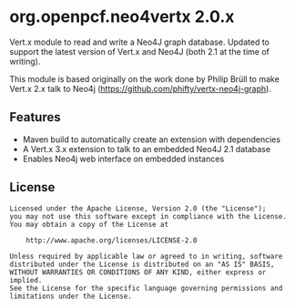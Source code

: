 # org.openpcf.neo4vertx 2.0.x

Vert.x module to read and write a Neo4J graph database. Updated to support
the latest version of Vert.x and Neo4J (both 2.1 at the time of writing).

This module is based originally on the work done by Philip Brüll to make
Vert.x 2.x talk to Neo4j (https://github.com/phifty/vertx-neo4j-graph).


## Features

 * Maven build to automatically create an extension with dependencies
 * A Vert.x 3.x extension to talk to an embedded Neo4J 2.1 database
 * Enables Neo4j web interface on embedded instances

## License

```
Licensed under the Apache License, Version 2.0 (the "License");
you may not use this software except in compliance with the License.
You may obtain a copy of the License at

    http://www.apache.org/licenses/LICENSE-2.0

Unless required by applicable law or agreed to in writing, software
distributed under the License is distributed on an "AS IS" BASIS,
WITHOUT WARRANTIES OR CONDITIONS OF ANY KIND, either express or implied.
See the License for the specific language governing permissions and
limitations under the License.
```
